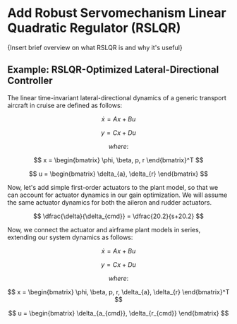 # Add Robust Servomechanism Linear Quadratic Regulator (RSLQR)

{Insert brief overview on what RSLQR is and why it's useful}

## Example: RSLQR-Optimized Lateral-Directional Controller

The linear time-invariant lateral-directional dynamics of a generic transport aircraft in cruise are defined as follows:

$$\dot x = Ax + Bu$$ 

$$y = Cx + Du$$  

$$ where: $$

$$ x = \begin{bmatrix}
\phi, \beta, p, r \end{bmatrix}^T $$

$$ u = \begin{bmatrix}
\delta_{a}, \delta_{r} \end{bmatrix} $$


Now, let's add simple first-order actuators to the plant model, so that we can account for actuator dynamics in our gain optimization. We will assume the same actuator dynamics for both the aileron and rudder actuators.

$$ \dfrac{\delta}{\delta_{cmd}} =  \dfrac{20.2}{s+20.2} $$

Now, we connect the actuator and airframe plant models in series, extending our system dynamics as follows:

$$\dot x = Ax + Bu$$ 

$$y = Cx + Du$$  

$$ where: $$

$$ x = \begin{bmatrix}
\phi, \beta, p, r, \delta_{a}, \delta_{r} \end{bmatrix}^T $$

$$ u = \begin{bmatrix}
\delta_{a_{cmd}}, \delta_{r_{cmd}} \end{bmatrix} $$